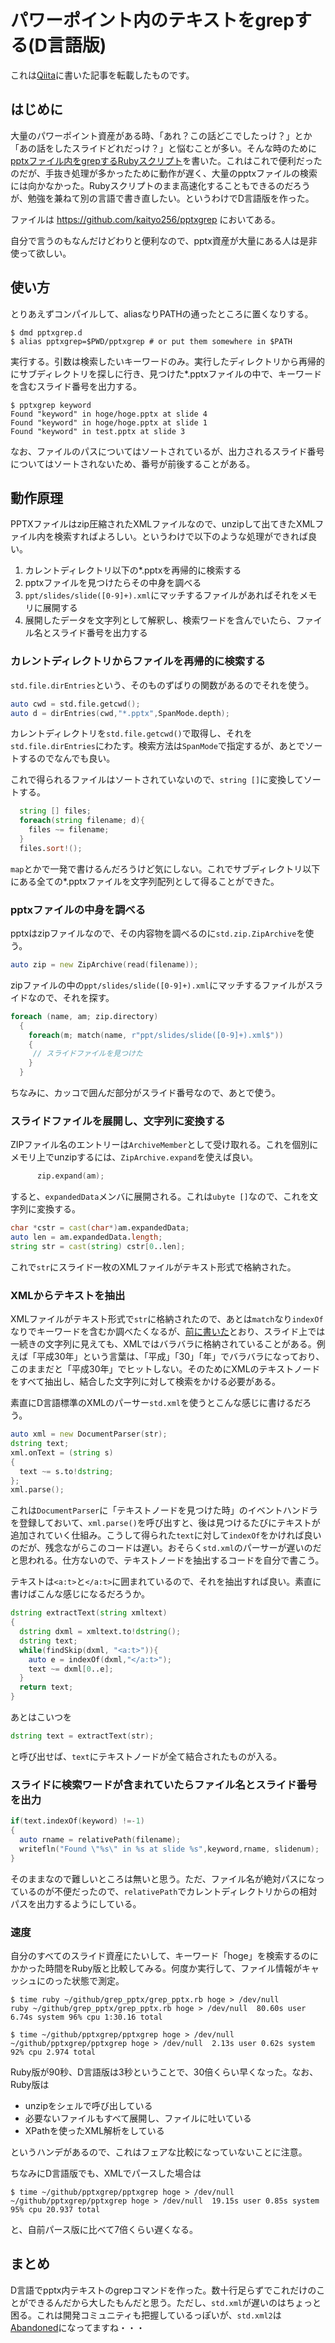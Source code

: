 # パワーポイント内のテキストをgrepする(D言語版)

これは[Qiita](https://qiita.com/kaityo256/items/ab093cf5534752886ff8)に書いた記事を転載したものです。

## はじめに

大量のパワーポイント資産がある時、「あれ？この話どこでしたっけ？」とか「あの話をしたスライドどれだっけ？」と悩むことが多い。そんな時のために[pptxファイル内をgrepするRubyスクリプト](https://qiita.com/kaityo256/items/2977d53e70bbffd4d601)を書いた。これはこれで便利だったのだが、手抜き処理が多かったために動作が遅く、大量のpptxファイルの検索には向かなかった。Rubyスクリプトのまま高速化することもできるのだろうが、勉強を兼ねて別の言語で書き直したい。というわけでD言語版を作った。

ファイルは
https://github.com/kaityo256/pptxgrep
においてある。

自分で言うのもなんだけどわりと便利なので、pptx資産が大量にある人は是非使って欲しい。

## 使い方

とりあえずコンパイルして、aliasなりPATHの通ったところに置くなりする。

```shell
$ dmd pptxgrep.d
$ alias pptxgrep=$PWD/pptxgrep # or put them somewhere in $PATH
```

実行する。引数は検索したいキーワードのみ。実行したディレクトリから再帰的にサブディレクトリを探しに行き、見つけた*.pptxファイルの中で、キーワードを含むスライド番号を出力する。

```shell
$ pptxgrep keyword
Found "keyword" in hoge/hoge.pptx at slide 4
Found "keyword" in hoge/hoge.pptx at slide 1
Found "keyword" in test.pptx at slide 3
```

なお、ファイルのパスについてはソートされているが、出力されるスライド番号についてはソートされないため、番号が前後することがある。

## 動作原理

PPTXファイルはzip圧縮されたXMLファイルなので、unzipして出てきたXMLファイル内を検索すればよろしい。というわけで以下のような処理ができれば良い。

1. カレントディレクトリ以下の*.pptxを再帰的に検索する
1. pptxファイルを見つけたらその中身を調べる
1. `ppt/slides/slide([0-9]+).xml`にマッチするファイルがあればそれをメモリに展開する
1. 展開したデータを文字列として解釈し、検索ワードを含んでいたら、ファイル名とスライド番号を出力する


### カレントディレクトリからファイルを再帰的に検索する

`std.file.dirEntries`という、そのものずばりの関数があるのでそれを使う。

```d
auto cwd = std.file.getcwd();
auto d = dirEntries(cwd,"*.pptx",SpanMode.depth);
```

カレントディレクトリを`std.file.getcwd()`で取得し、それを`std.file.dirEntries`にわたす。検索方法は`SpanMode`で指定するが、あとでソートするのでなんでも良い。

これで得られるファイルはソートされていないので、`string []`に変換してソートする。

```d
  string [] files;
  foreach(string filename; d){
    files ~= filename;
  }
  files.sort!();
```

`map`とかで一発で書けるんだろうけど気にしない。これでサブディレクトリ以下にある全ての*.pptxファイルを文字列配列として得ることができた。

### pptxファイルの中身を調べる

pptxはzipファイルなので、その内容物を調べるのに`std.zip.ZipArchive`を使う。

```d
auto zip = new ZipArchive(read(filename));
```

zipファイルの中の`ppt/slides/slide([0-9]+).xml`にマッチするファイルがスライドなので、それを探す。

```d
foreach (name, am; zip.directory)
  {
    foreach(m; match(name, r"ppt/slides/slide([0-9]+).xml$"))
    {
     // スライドファイルを見つけた
    } 
  }
```

ちなみに、カッコで囲んだ部分がスライド番号なので、あとで使う。

### スライドファイルを展開し、文字列に変換する

ZIPファイル名のエントリーは`ArchiveMember`として受け取れる。これを個別にメモリ上でunzipするには、`ZipArchive.expand`を使えば良い。

```d
      zip.expand(am);
```

すると、`expandedData`メンバに展開される。これは`ubyte []`なので、これを文字列に変換する。

```d
char *cstr = cast(char*)am.expandedData;
auto len = am.expandedData.length;
string str = cast(string) cstr[0..len];
```

これで`str`にスライド一枚のXMLファイルがテキスト形式で格納された。

### XMLからテキストを抽出

XMLファイルがテキスト形式で`str`に格納されたので、あとは`match`なり`indexOf`なりでキーワードを含むか調べたくなるが、[前に書いた](https://qiita.com/kaityo256/items/2977d53e70bbffd4d601#%E3%83%86%E3%82%AD%E3%82%B9%E3%83%88%E3%81%AE%E6%8E%A2%E3%81%97%E6%96%B9)とおり、スライド上では一続きの文字列に見えても、XMLではバラバラに格納されていることがある。例えば「平成30年」という言葉は、「平成」「30」「年」でバラバラになっており、このままだと「平成30年」でヒットしない。そのためにXMLのテキストノードをすべて抽出し、結合した文字列に対して検索をかける必要がある。

素直にD言語標準のXMLのパーサー`std.xml`を使うとこんな感じに書けるだろう。

```d
auto xml = new DocumentParser(str);
dstring text;
xml.onText = (string s)
{
  text ~= s.to!dstring;
};
xml.parse();
```

これは`DocumentParser`に「テキストノードを見つけた時」のイベントハンドラを登録しておいて、`xml.parse()`を呼び出すと、後は見つけるたびにテキストが追加されていく仕組み。こうして得られた`text`に対して`indexOf`をかければ良いのだが、残念ながらこのコードは遅い。おそらく`std.xml`のパーサーが遅いのだと思われる。仕方ないので、テキストノードを抽出するコードを自分で書こう。

テキストは`<a:t>`と`</a:t>`に囲まれているので、それを抽出すれば良い。素直に書けばこんな感じになるだろうか。

```d
dstring extractText(string xmltext)
{
  dstring dxml = xmltext.to!dstring();
  dstring text;
  while(findSkip(dxml, "<a:t>")){
    auto e = indexOf(dxml,"</a:t>");
    text ~= dxml[0..e];
  }
  return text;
}
```

あとはこいつを

```d
dstring text = extractText(str);
```

と呼び出せば、`text`にテキストノードが全て結合されたものが入る。

### スライドに検索ワードが含まれていたらファイル名とスライド番号を出力

```d
if(text.indexOf(keyword) !=-1)
{
  auto rname = relativePath(filename);
  writefln("Found \"%s\" in %s at slide %s",keyword,rname, slidenum);
}
```

そのままなので難しいところは無いと思う。ただ、ファイル名が絶対パスになっているのが不便だったので、`relativePath`でカレントディレクトリからの相対パスを出力するようにしている。

### 速度

自分のすべてのスライド資産にたいして、キーワード「hoge」を検索するのにかかった時間をRuby版と比較してみる。何度か実行して、ファイル情報がキャッシュにのった状態で測定。

```
$ time ruby ~/github/grep_pptx/grep_pptx.rb hoge > /dev/null
ruby ~/github/grep_pptx/grep_pptx.rb hoge > /dev/null  80.60s user 6.74s system 96% cpu 1:30.16 total

$ time ~/github/pptxgrep/pptxgrep hoge > /dev/null
~/github/pptxgrep/pptxgrep hoge > /dev/null  2.13s user 0.62s system 92% cpu 2.974 total
```

Ruby版が90秒、D言語版は3秒ということで、30倍くらい早くなった。なお、Ruby版は

* unzipをシェルで呼び出している
* 必要ないファイルもすべて展開し、ファイルに吐いている
* XPathを使ったXML解析をしている

というハンデがあるので、これはフェアな比較になっていないことに注意。

ちなみにD言語版でも、XMLでパースした場合は

```
$ time ~/github/pptxgrep/pptxgrep hoge > /dev/null
~/github/pptxgrep/pptxgrep hoge > /dev/null  19.15s user 0.85s system 95% cpu 20.937 total
```

と、自前パース版に比べて7倍くらい遅くなる。

## まとめ

D言語でpptx内テキストのgrepコマンドを作った。数十行足らずでこれだけのことができるんだから大したもんだと思う。ただし、`std.xml`が遅いのはちょっと困る。これは開発コミュニティも把握しているっぽいが、`std.xml2`は[Abandoned](https://wiki.dlang.org/Review_Queue)になってますね・・・